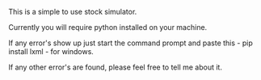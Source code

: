 This is a simple to use stock simulator.

Currently you will require python installed on your machine.

If any error's show up just start the command prompt and paste this - pip install lxml - for windows.

If any other error's are found, please feel free to tell me about it.